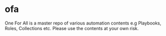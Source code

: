 # ofa
One For All is a master repo of various automation contents e.g Playbooks, Roles, Collections etc. Please use the contents at your own risk.

